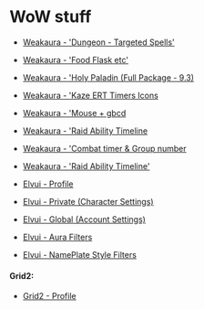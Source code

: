 # WoW stuff #

- [Weakaura - 'Dungeon - Targeted Spells'](https://wago.io/BFADungeonTargetedSpells/68)
- [Weakaura - 'Food Flask etc'](https://wago.io/TTZNwA8H6/13)
- [Weakaura - 'Holy Paladin (Full Package - 9.3)](https://wago.io/90JhH8xk5/22)
- [Weakaura - 'Kaze ERT Timers Icons](https://wago.io/n7l5uN3YM/16)
- [Weakaura - 'Mouse + gbcd](https://wago.io/DDQ5lEH5U/1)
- [Weakaura - 'Raid Ability Timeline](https://wago.io/RaidAbilityTimeline/52)
- [Weakaura - 'Combat timer & Group number](https://wago.io/W8VdqKwSO)
- [Weakaura - 'Raid Ability Timeline'](https://wago.io/RaidAbilityTimeline/52)

- [Elvui - Profile](https://raw.githubusercontent.com/So1ene/wow-9.3/main/elvui%20-%20profile.txt)
- [Elvui - Private (Character Settings)](https://raw.githubusercontent.com/So1ene/wow-9.3/main/elvui%20-%20private%20(character%20settings).txt)
- [Elvui - Global (Account Settings)](https://raw.githubusercontent.com/So1ene/wow-9.3/main/elvui%20-%20global%20(account%20settings).txt)
- [Elvui - Aura Filters](https://raw.githubusercontent.com/So1ene/wow-9.3/main/elvui%20-%20aura-filters.txt)
- [Elvui - NamePlate Style Filters](https://raw.githubusercontent.com/So1ene/wow-9.3/main/elvui%20-%20nameplate%20style%20filters.txt)

#### Grid2: ####
- [Grid2 - Profile](https://raw.githubusercontent.com/So1ene/wow-9.3/main/grid2%20-%20profile.txt)
